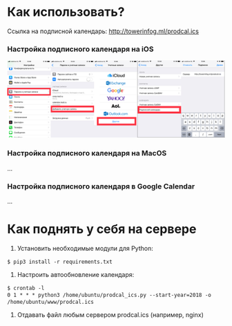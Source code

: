 # Как использовать?
Ссылка на подписной календарь: http://towerinfog.ml/prodcal.ics

### Настройка подписного календаря на iOS
![Шаг 1](doc/iphone-guide.jpg)
### Настройка подписного календаря на MacOS
...
### Настройка подписного календаря в Google Calendar
...

# Как поднять у себя на сервере
1. Установить необходимые модули для Python:
```
$ pip3 install -r requirements.txt
```
1. Настроить автообновление календаря:
```
$ crontab -l
0 1 * * * python3 /home/ubuntu/prodcal_ics.py --start-year=2018 -o /home/ubuntu/www/prodcal.ics
```
1. Отдавать файл любым сервером prodcal.ics (например, nginx)
